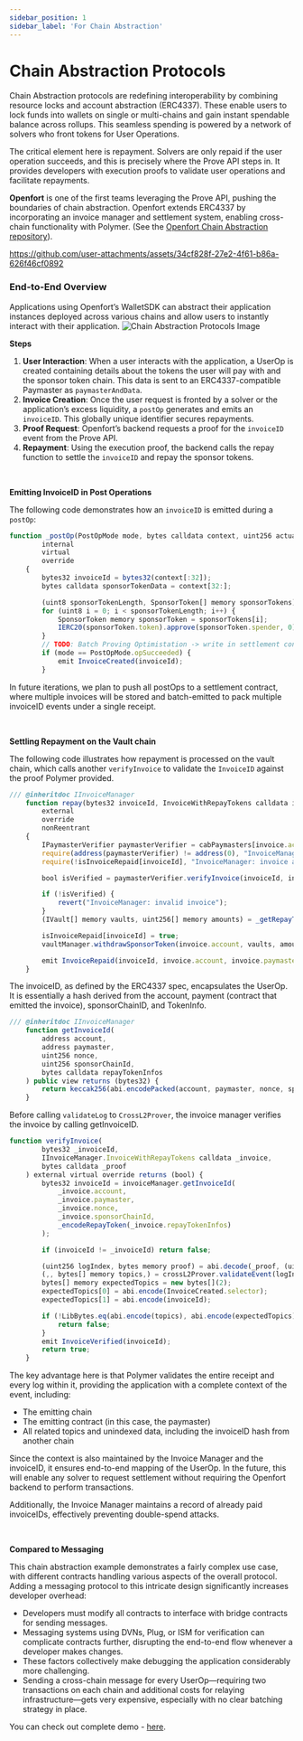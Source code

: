 ```yaml
---
sidebar_position: 1
sidebar_label: 'For Chain Abstraction'
---
```



# Chain Abstraction Protocols 

Chain Abstraction protocols are redefining interoperability by combining resource locks and account abstraction (ERC4337). These enable users to lock funds into wallets on single or multi-chains and gain instant spendable balance across rollups. This seamless spending is powered by a network of solvers who front tokens for User Operations.

The critical element here is repayment. Solvers are only repaid if the user operation succeeds, and this is precisely where the Prove API steps in. It provides developers with execution proofs to validate user operations and facilitate repayments.

**Openfort** is one of the first teams leveraging the Prove API, pushing the boundaries of chain abstraction. Openfort extends ERC4337 by incorporating an invoice manager and settlement system, enabling cross-chain functionality with Polymer. (See the [Openfort Chain Abstraction repository](https://github.com/openfort-xyz/openfort-chain-abstraction)).


https://github.com/user-attachments/assets/34cf828f-27e2-4f61-b86a-626f46cf0892


### End-to-End Overview

Applications using Openfort’s WalletSDK can abstract their application instances deployed across various chains and allow users to instantly interact with their application. 
![Chain Abstraction Protocols Image](https://github.com/user-attachments/assets/5ef4d54a-4613-44c7-bac4-8292e343b446)

**Steps**

1. **User Interaction**: When a user interacts with the application, a UserOp is created containing details about the tokens the user will pay with and the sponsor token chain. This data is sent to an ERC4337-compatible Paymaster as `paymasterAndData`.
2. **Invoice Creation**: Once the user request is fronted by a solver or the application’s excess liquidity, a `postOp` generates and emits an `invoiceID`. This globally unique identifier secures repayments.
3. **Proof Request**: Openfort’s backend requests a proof for the `invoiceID` event from the Prove API.
4. **Repayment**: Using the execution proof, the backend calls the repay function to settle the `invoiceID` and repay the sponsor tokens.

<br/>

**Emitting InvoiceID in Post Operations**

The following code demonstrates how an `invoiceID` is emitted during a `postOp`:

```jsx
function _postOp(PostOpMode mode, bytes calldata context, uint256 actualGasCost, uint256 actualUserOpFeePerGas)
        internal
        virtual
        override
    {
        bytes32 invoiceId = bytes32(context[:32]);
        bytes calldata sponsorTokenData = context[32:];

        (uint8 sponsorTokenLength, SponsorToken[] memory sponsorTokens) = parseSponsorTokenData(sponsorTokenData);
        for (uint8 i = 0; i < sponsorTokenLength; i++) {
            SponsorToken memory sponsorToken = sponsorTokens[i];
            IERC20(sponsorToken.token).approve(sponsorToken.spender, 0);
        }
        // TODO: Batch Proving Optimistation -> write in settlement contract on `opSucceeded`
        if (mode == PostOpMode.opSucceeded) {
            emit InvoiceCreated(invoiceId);
        }
```

In future iterations, we plan to push all postOps to a settlement contract, where multiple invoices will be stored and batch-emitted to pack multiple invoiceID events under a single receipt.

<br/>

**Settling Repayment on the Vault chain** 

The following code illustrates how repayment is processed on the vault chain, which calls another `verifyInvoice` to validate the `InvoiceID` against the proof Polymer provided. 

```jsx
/// @inheritdoc IInvoiceManager
    function repay(bytes32 invoiceId, InvoiceWithRepayTokens calldata invoice, bytes calldata proof)
        external
        override
        nonReentrant
    {
        IPaymasterVerifier paymasterVerifier = cabPaymasters[invoice.account].paymasterVerifier;
        require(address(paymasterVerifier) != address(0), "InvoiceManager: paymaster verifier not registered");
        require(!isInvoiceRepaid[invoiceId], "InvoiceManager: invoice already repaid");

        bool isVerified = paymasterVerifier.verifyInvoice(invoiceId, invoice, proof);

        if (!isVerified) {
            revert("InvoiceManager: invalid invoice");
        }
        (IVault[] memory vaults, uint256[] memory amounts) = _getRepayToken(invoice);

        isInvoiceRepaid[invoiceId] = true;
        vaultManager.withdrawSponsorToken(invoice.account, vaults, amounts, invoice.paymaster);

        emit InvoiceRepaid(invoiceId, invoice.account, invoice.paymaster);
    }
```

The invoiceID, as defined by the ERC4337 spec, encapsulates the UserOp. It is essentially a hash derived from the account, payment (contract that emitted the invoice), sponsorChainID, and TokenInfo.

```jsx
/// @inheritdoc IInvoiceManager
    function getInvoiceId(
        address account,
        address paymaster,
        uint256 nonce,
        uint256 sponsorChainId,
        bytes calldata repayTokenInfos
    ) public view returns (bytes32) {
        return keccak256(abi.encodePacked(account, paymaster, nonce, sponsorChainId, repayTokenInfos));
    }
```

Before calling `validateLog` to `CrossL2Prover`, the invoice manager verifies the invoice by calling getInvoiceID.

```jsx
function verifyInvoice(
        bytes32 _invoiceId,
        IInvoiceManager.InvoiceWithRepayTokens calldata _invoice,
        bytes calldata _proof
    ) external virtual override returns (bool) {
        bytes32 invoiceId = invoiceManager.getInvoiceId(
            _invoice.account,
            _invoice.paymaster,
            _invoice.nonce,
            _invoice.sponsorChainId,
            _encodeRepayToken(_invoice.repayTokenInfos)
        );

        if (invoiceId != _invoiceId) return false;

        (uint256 logIndex, bytes memory proof) = abi.decode(_proof, (uint256, bytes));
        (,, bytes[] memory topics,) = crossL2Prover.validateEvent(logIndex, proof);
        bytes[] memory expectedTopics = new bytes[](2);
        expectedTopics[0] = abi.encode(InvoiceCreated.selector);
        expectedTopics[1] = abi.encode(invoiceId);

        if (!LibBytes.eq(abi.encode(topics), abi.encode(expectedTopics))) {
            return false;
        }
        emit InvoiceVerified(invoiceId);
        return true;
    }
```

The key advantage here is that Polymer validates the entire receipt and every log within it, providing the application with a complete context of the event, including:

- The emitting chain
- The emitting contract (in this case, the paymaster)
- All related topics and unindexed data, including the invoiceID hash from another chain

Since the context is also maintained by the Invoice Manager and the invoiceID, it ensures end-to-end mapping of the UserOp. In the future, this will enable any solver to request settlement without requiring the Openfort backend to perform transactions.

Additionally, the Invoice Manager maintains a record of already paid invoiceIDs, effectively preventing double-spend attacks.

<br/>

**Compared to Messaging**

This chain abstraction example demonstrates a fairly complex use case, with different contracts handling various aspects of the overall protocol. Adding a messaging protocol to this intricate design significantly increases developer overhead:
- Developers must modify all contracts to interface with bridge contracts for sending messages.
- Messaging systems using DVNs, Plug, or ISM for verification can complicate contracts further, disrupting the end-to-end flow whenever a developer makes changes.
- These factors collectively make debugging the application considerably more challenging.
- Sending a cross-chain message for every UserOp—requiring two transactions on each chain and additional costs for relaying infrastructure—gets very expensive, especially with no clear batching strategy in place.

You can check out complete demo - [here](https://www.youtube.com/watch?v=L0Jmdw_XQX0).
